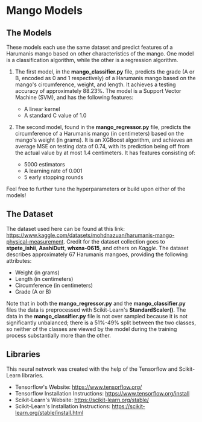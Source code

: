 # Mango Models

## The Models
These models each use the same dataset and predict features of a Harumanis mango based on other characteristics of the mango. One model is a classification algorithm, while the other is a regression algorithm.

1. The first model, in the **mango_classifier.py** file, predicts the grade (A or B, encoded as 0 and 1 respectively) of a Harumanis mango based on the mango's circumference, weight, and length. It achieves a testing accuracy of approximately 88.23%. The model is a Support Vector Machine (SVM), and has the following features:
    - A linear kernel
    - A standard C value of 1.0

2. The second model, found in the  **mango_regressor.py** file, predicts the circumference of a Harumanis mango (in centimeters) based on the mango's weight (in grams). It is an XGBoost algorithm, and achieves an average MSE on testing data of 0.74, with its prediction being off from the actual value by at most 1.4 centimeters. It has features consisting of:
    - 5000 estimators
    - A learning rate of 0.001
    - 5 early stopping rounds

Feel free to further tune the hyperparameters or build upon either of the models!

## The Dataset
The dataset used here can be found at this link: https://www.kaggle.com/datasets/mohdnazuan/harumanis-mango-physical-measurement. Credit for the dataset collection goes to **stpete_ishii**, **AashiDutt**, **whxna-0615**, and others on *Kaggle*. The dataset describes approximately 67 Harumanis mangoes, providing the following attributes:

- Weight (in grams)
- Length (in centimeters)
- Circumference (in centimeters)
- Grade (A or B)

Note that in both the **mango_regressor.py** and the **mango_classifier.py** files the data is preprocessed with Scikit-Learn's **StandardScaler()**. The data in the **mango_classifier.py** file is not over sampled because it is not significantly unbalanced; there is a 51%-49% split between the two classes, so neither of the classes are viewed by the model during the training process substantially more than the other.

## Libraries
This neural network was created with the help of the Tensorflow and Scikit-Learn libraries.
- Tensorflow's Website: https://www.tensorflow.org/
- Tensorflow Installation Instructions: https://www.tensorflow.org/install
- Scikit-Learn's Website: https://scikit-learn.org/stable/
- Scikit-Learn's Installation Instructions: https://scikit-learn.org/stable/install.html
